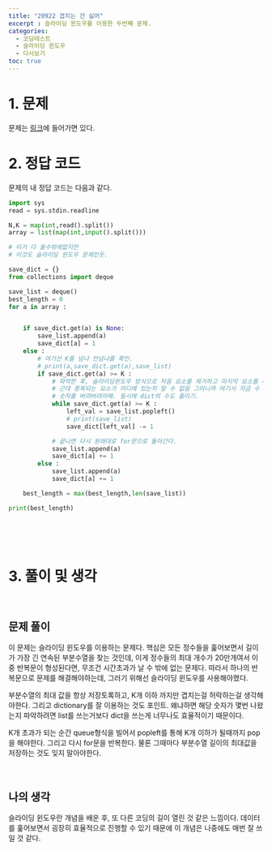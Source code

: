 ```yaml
---
title: "20922 겹치는 건 싫어"
excerpt : 슬라이딩 윈도우를 이용한 두번째 문제.
categories:
  - 코딩테스트
  - 슬라이딩 윈도우
  - 다시보기
toc: true
---
```

  
# 1. 문제
문제는 [링크](https://www.acmicpc.net/problem/20922)에 들어가면 있다.

# 2. 정답 코드

문제의 내 정답 코드는 다음과 같다.

```python
import sys
read = sys.stdin.readline

N,K = map(int,read().split())
array = list(map(int,input().split()))

# 이거 다 돌수밖에없지만
# 이것도 슬라이딩 윈도우 문제인듯.

save_dict = {}
from collections import deque

save_list = deque()
best_length = 0
for a in array :


    if save_dict.get(a) is None:
        save_list.append(a)
        save_dict[a] = 1
    else :
        # 여기선 K를 넘냐 안넘냐를 확인.
        # print(a,save_dict.get(a),save_list)
        if save_dict.get(a) >= K :
            # 파악한 후, 슬라이딩윈도우 방식으로 처음 요소를 제거하고 마지막 요소를 추가해.
            # 근데 중복되는 요소가 어디에 있는지 알 수 없음 그러니까 여기서 지금 수 a가 줄때까지
            # 숫자를 버려버려야해. 동시에 dict의 수도 줄이기.
            while save_dict.get(a) >= K :
                left_val = save_list.popleft()
                # print(save_list)
                save_dict[left_val] -= 1

            # 끝나면 다시 원래대로 for문으로 돌아간다.
            save_list.append(a)
            save_dict[a] += 1
        else :
            save_list.append(a)
            save_dict[a] += 1

    best_length = max(best_length,len(save_list))

print(best_length)

```

<br/><br/><br/>

# 3. 풀이 및 생각

<br/>

## 문제 풀이

이 문제는 슬라이딩 윈도우를 이용하는 문제다. 핵심은 모든 정수들을 훑어보면서 길이가 가장 긴
연속된 부분수열을 찾는 것인데, 이게 정수들의 최대 개수가 20만개여서 이중 반복문이 형성된다면,
무조건 시간초과가 날 수 밖에 없는 문제다. 따라서 하나의 반복문으로 문제를 해결해야하는데,
그러기 위해선 슬라이딩 윈도우를 사용해야했다. 

부분수열의 최대 값을 항상 저장토록하고, K개 이하 까지만 겹치는걸 허락하는걸 생각해야한다.
그리고 dictionary를 잘 이용하는 것도 포인트. 왜냐하면 해당 숫자가 몇번 나왔는지 파악하려면
list를 쓰는거보다 dict을 쓰는게 너무나도 효율적이기 때문이다. 

K개 초과가 되는 순간 queue형식을 빌어서 popleft를 통해 K개 이하가 될때까지 pop을 해야한다.
그리고 다시 for문을 반복한다. 물론 그때마다 부분수열 길이의 최대값을 저장하는 것도 잊지 말아야한다.

<br/> 

## 나의 생각

슬라이딩 윈도우란 개념을 배운 후, 또 다른 코딩의 길이 열린 것 같은 느낌이다. 데이터를 훑어보면서
굉장히 효율적으로 진행할 수 있기 때문에 이 개념은 나중에도 매번 잘 쓰일 것 같다.